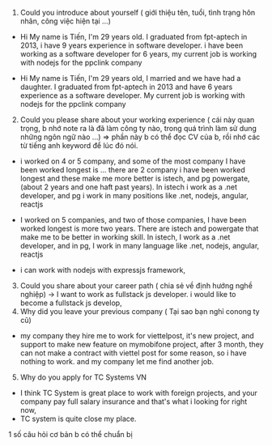 1) Could you introduce about yourself ( giới thiệu tên, tuổi, tình trạng hôn nhân, công việc hiện tại …)
- Hi My name is Tiến, I'm 29 years old. I graduated from fpt-aptech in 2013, i have 9 years experience in software developer.
i have been working as a software developer for 6 years, my current job is working with nodejs for the ppclink company

- Hi My name is Tiến, I'm 29 years old, I married and we have had a daughter. I graduated from fpt-aptech in 2013 and have 6 years experience as a software developer. My current job is working with nodejs for the ppclink company 

2) Could you please share about your working experience ( cái này quan trọng, b nhớ note ra là đã làm công ty nào, trong quá trình làm sử dung những ngôn ngữ nào …) => phần này b có thể đọc CV của b, rồi nhớ các từ tiếng anh keyword để lúc đó nói.
- i worked on 4 or 5 company, and some of the most company I have been worked longest is ...  there are 2 company i have been worked longest and these make me more better is istech, and pg powergate, (about 2 years and one haft past years). In istech i work as a .net developer, and pg i work in many positions like .net, nodejs, angular, reactjs

- I worked on 5 companies, and two of those companies, I have been worked longest is more two years. There are istech and powergate that make me to be better in working skill. In istech, I work as a .net developer, and in pg, I work in many language like .net, nodejs, angular, reactjs

- i can work with nodejs with expressjs framework, 

3) Could you share about your career path ( chia sẻ về định hướng nghề nghiệp)
-> I want to work as fullstack js developer. i would like to become a fullstack js develop, 
4) Why did you leave your previous company ( Tại sao bạn nghỉ conong ty cũ)
- my company they hire me to work for viettelpost, it's new project,  and support to make new feature on mymobifone project, after 3 month, they can not make a contract with viettel post for some reason, so i have nothing to work. and my company let me find another job.
5. Why do you apply for TC Systems VN
- I think TC System is great place to work with foreign projects, and your company 
pay full salary insurance and that's what i looking for right now,
- TC system is quite close my place.


1 số câu hỏi cơ bản b có thể chuẩn bị